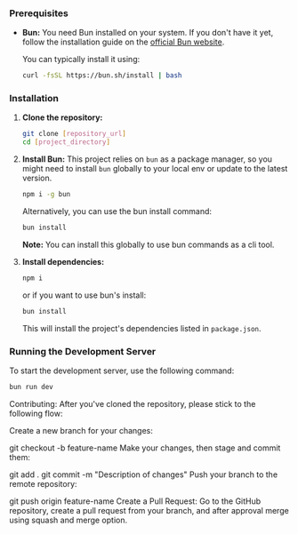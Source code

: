 ### Prerequisites

*   **Bun:** You need Bun installed on your system. If you don't have it yet, follow the installation guide on the [official Bun website](https://bun.sh/docs/installation).

    You can typically install it using:

    ```bash
    curl -fsSL https://bun.sh/install | bash
    ```

### Installation

1.  **Clone the repository:**
    ```bash
    git clone [repository_url]
    cd [project_directory]
    ```
2.  **Install Bun:**
    This project relies on `bun` as a package manager, so you might need to install `bun` globally to your local env or update to the latest version.

    ```bash
    npm i -g bun
    ```
   
    Alternatively, you can use the bun install command:

    ```bash
    bun install
    ```
    **Note:** You can install this globally to use bun commands as a cli tool.
3.  **Install dependencies:**
    ```bash
    npm i
    ```
    or if you want to use bun's install:
    ```bash
    bun install
    ```
    This will install the project's dependencies listed in `package.json`.

### Running the Development Server

To start the development server, use the following command:

```bash
bun run dev
```

Contributing:
After you've cloned the repository, please stick to the following flow:

Create a new branch for your changes:

git checkout -b feature-name
Make your changes, then stage and commit them:

git add .
git commit -m "Description of changes"
Push your branch to the remote repository:

git push origin feature-name
Create a Pull Request: Go to the GitHub repository, create a pull request from your branch, and after approval merge using squash and merge option.
